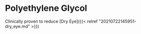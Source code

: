 # Polyethylene Glycol


Clinically proven to reduce [Dry Eye]({{< relref "20210722145951-dry_eye.md" >}})
